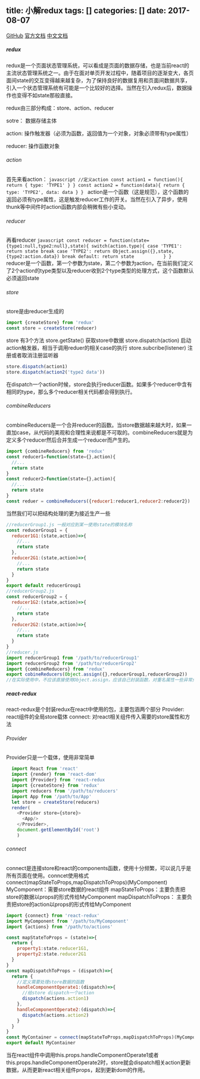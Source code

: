 title: 小解redux
tags: []
categories: []
date: 2017-08-07
---
[GitHub]("https://github.com/reactjs/redux")   [官方文档]("http://redux.js.org/docs/introduction/index.html")  [中文文档]("http://redux.org.cn/")

##### redux #####
redux是一个页面状态管理系统，可以看成是页面的数据存储，也是当前react的主流状态管理系统之一。由于在面对单页开发过程中，随着项目的逐渐变大，各页面间state的交互变得越来越复杂，为了保持良好的数据复用和页面间数据共享，引入一个状态管理系统有可能是一个比较好的选择。当然在引入redux后，数据操作也变得不如state那般直接。

redux由三部分构成：store、action、reducer

sotre：
  数据存储主体

action:
  操作触发器（必须为函数，返回值为一个对象，对象必须带有type属性）

reducer:
  操作函数对象

  ###### action ######
  首先来看action：
    ```javascript
    //定义action
    const action1 = function(){
      return {
        type: 'TYPE1'
      }
    }
    const action2 = function(data){
      return {
        type: 'TYPE2',
        data: data
      }
    }
    ```
  action是一个函数（这是规范），这个函数的返回必须有type属性，这是触发reducer工作的开关。当然在引入了异步，使用thunk等中间件时action函数内部会稍微有些小变动。

  ###### reducer ######
  再看reducer
    ```javascript
    const reducer = function(state={type1:null,type2:null},state){
      switch(action.type){
        case 'TYPE1':
          return state
          break
        case 'TYPE2':
          return Object.assign({},state,{type2:action.data})
          break
        default:
          return state          
      }
    }
    ```
  reducer是一个函数，第一个参数为state，第二个参数为action，在当前我们定义了2个action的type类型以及reducer收到2个type类型的处理方式，这个函数默认必须返回state

  ###### store ######
  store是由reducer生成的
  ```javascript
  import {createStore} from 'redux'
  const store = createStore(reducer)
  ```
  store 有3个方法
  store.getState()          获取store中数据
  store.dispatch(action)    启动action触发器，相当于调用reduer的相关case的执行
  store.subcribe(listener)  注册或者取消注册监听器

  ```javascript
  store.dispatch(action1)
  store.dispatch(action2('type2 data'))
  ```
  在dispatch一个action时候，store会执行reducer函数。如果多个reducer中含有相同的type，那么多个reducer相关代码都会得到执行。

  ###### combineReducers ######
  combineReducers是一个合并reducer的函数。当store数据越来越大时，如果一直加case，从代码的美观和合理性来说都是不可取的。combineReducers就是为定义多个reducer然后合并生成一个reducer而产生的。
  ```javascript
  import {combineReducers} from 'redux'
  const reducer1=function(state={},action){
    //...
    return state
  }
  const reducer2=function(state={},action){
    //...
    return state
  }
  const reduer = combineReducers({reducer1:reducer1,reducer2:reducer2})
  ```
  当然我们可以把结构处理的更为接近生产一些
  ```javascript
  //reducerGroup1.js 一般对应到某一使用state的模块名称
  const reducerGroup1 = {
    reducer1G1:(state,action)=>{
      //...
      return state
    },
    reducer2G1:(state,action)=>{
      //...
      return state
    }
  }
  export default reducerGroup1
  //reducerGroup2.js
  const reducerGroup2 = {
    reducer1G2:(state,action)=>{
      //...
      return state
    },
    reducer2G2:(state,action)=>{
      //...
      return state
    }
  }
  //reducer.js
  import reducerGroup1 from '/path/to/reducerGroup1'
  import reducerGroup2 from '/path/to/reducerGrop2'
  import {combineReducers} from 'redux'
  export cobineReducers(Object.assign({},reducerGroup1,reducerGroup2))
  //在实际使用中，不应该直接使用Object.assign，应该自己封装函数，对重名属性一些异常处理
  ```
##### react-redux #####
react-redux是个封装redux在react中使用的包，主要包涵两个部分
Provider:
  react组件的全局store载体
connect:
  对react相关组件传入需要的store属性和方法

  ###### Provider ######
  Provider只是一个载体，使用非常简单
  ```javascript
    import React from 'react'
    import {render} from 'react-dom'
    import {Provider} from 'react-redux
    import {createStore} from 'redux'
    import reducers from '/path/to/reducers'
    import App from '/path/to/App'
    let store = createStore(reducers)
    render(
      <Provider store={store}>
        <App/>
      </Provider>,
      document.getElementById('root')
      )
  ```

  ###### connect ######
  connect是连接store和react的components函数，使用十分频繁，可以说几乎是所有页面在使用。conncet使用格式connect(mapStateToProps,mapDispatchToProps)(MyComponent)
    MyComponent：需要store数据的react组件
    mapStateToProps：主要负责把store的数据以props的形式传给MyComponent
    mapDispatchToProps： 主要负责把store的action以props的形式传给MyComponent
  ```javascript
  import {connect} from 'react-redux'
  import MyComponent from '/path/to/MyComponent'
  import {actions} from '/path/to/actions'

  const mapStateToProps = (state)=>{
    return {
      property1:state.reducer1G1,
      property2:state.reducer2G1
    }
  }
  const mapDispatchToProps = (dispatch)=>{
    return {
      //定义需要处理store数据的函数
      handleComponentOperate1:(dispatch)=>{
        //给store dispatch一个action
        dispatch(actions.action1) 
      },
      handleComponentOperate2:(dispatch)=>{
        dispatch(actions.action2) 
      }
    }
  }
  const MyContainer = connect(mapStateToProps,mapDispatchToProps)(MyComponent)
  export default MyContainer
  ```
  当在react组件中调用this.props.handleComponentOperate1或者this.props.handleComponentOperate2时，store就会dispatch相关action更新数据，从而更新react相关组件props，起到更新dom的作用。